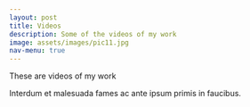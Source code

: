 ```yaml
---
layout: post
title: Videos
description: Some of the videos of my work
image: assets/images/pic11.jpg
nav-menu: true
---
```



These are videos of my work

Interdum et malesuada fames ac ante ipsum primis in faucibus.
